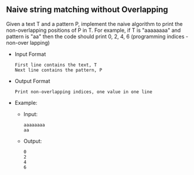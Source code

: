 ## Naive string matching without Overlapping
Given a text T and a pattern P, implement the naive algorithm to print the non-overlapping positions of P in T. For example, if T is "aaaaaaaa" and pattern is "aa" then the code should print 0, 2, 4, 6 (programming indices - non-over lapping)

- Input Format
    ```
    First line contains the text, T
    Next line contains the pattern, P
    ```
- Output Format
    ```
    Print non-overlapping indices, one value in one line
    ```

- Example:

    - Input:
        ```
        aaaaaaaa
        aa
        ```
    - Output:
        ```
        0
        2
        4
        6
        ```